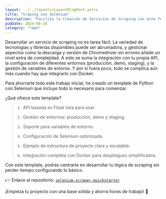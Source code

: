```yaml
---
layout: ../../layouts/LayoutBlogPost.astro
title: "Sraping con Selenium"
description: "Facilita la Creación de Servicios de Scraping con este Template Completo"
pubDate: 2024-08-14
category: "repo"
---
```


Desarrollar un servicio de scraping no es tarea fácil. La variedad de tecnologías y librerías disponibles puede ser abrumadora, y gestionar aspectos como la descarga y versión de Chromedriver sin errores añade un nivel extra de complejidad. A esto se suma la integración con tu propia API, la configuración de diferentes entornos (producción, demo, staging), y la gestión de variables de entorno. Y por si fuera poco, todo se complica aún más cuando hay que integrarlo con Docker.

Para ahorrarte todo este trabajo inicial, he creado un template de Python con Selenium que incluye todo lo necesario para comenzar.

¿Qué ofrece este template?
>  ``1.`` API basada en Flask lista para usar.
>
>  ``2.`` Gestión de entornos: producción, demo y staging.
>
>  ``3.`` Soporte para variables de entorno.
>
>  ``4.`` Configuración de Selenium optimizada.
>
>  ``5.`` Ejemplo de estructura de proyecto clara y escalable.
>
>  ``6.`` Integración completa con Docker para despliegues simplificados.
>
Con este template, podrás centrarte en desarrollar tu lógica de scraping sin perder tiempo configurando lo básico.

👉 Enlace al repositorio: [``selenium-scraper-quickstarter``](https://github.com/Ismola/selenium-scraper-quickstarter)


¡Empieza tu proyecto con una base sólida y ahorra horas de trabajo! 🚀